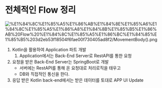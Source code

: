 # 전체적인 Flow 정리

![%E1%84%8C%E1%85%A5%E1%86%AB%E1%84%8E%E1%85%A6%E1%84%8C%E1%85%A5%E1%86%A8%E1%84%8B%E1%85%B5%E1%86%AB%20Flow%20%E1%84%8C%E1%85%A5%E1%86%BC%E1%84%85%E1%85%B5%203d2eb53f18504f6fae00f730405ad8f2/MovementBody().png](%E1%84%8C%E1%85%A5%E1%86%AB%E1%84%8E%E1%85%A6%E1%84%8C%E1%85%A5%E1%86%A8%E1%84%8B%E1%85%B5%E1%86%AB%20Flow%20%E1%84%8C%E1%85%A5%E1%86%BC%E1%84%85%E1%85%B5%203d2eb53f18504f6fae00f730405ad8f2/MovementBody().png)

1. Kotlin을 활용하여 Application 파트 개발
    1. Application에서는 Back-End Server로 RestAPI를 통한 요청
2. 요청을 받은 Back-End Server는 SpringBoot로 개발
    - 서버에는 RestAPI를 통해 온 요청대로 처리로직을 태우고
    - DB와 직접적인 통신을 한다.
3. 응답 받은 Kotlin back-end에서는 받은 데이터를 토대로 APP UI Update